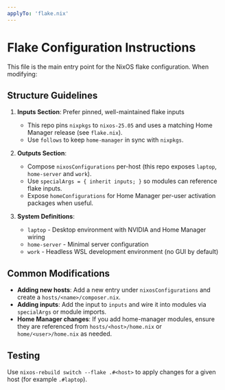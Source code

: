```yaml
---
applyTo: 'flake.nix'
---
```


# Flake Configuration Instructions

This file is the main entry point for the NixOS flake configuration. When modifying:

## Structure Guidelines

1. **Inputs Section**: Prefer pinned, well-maintained flake inputs
   - This repo pins `nixpkgs` to `nixos-25.05` and uses a matching Home Manager release (see `flake.nix`).
   - Use `follows` to keep `home-manager` in sync with `nixpkgs`.

2. **Outputs Section**: 
   - Compose `nixosConfigurations` per-host (this repo exposes `laptop`, `home-server` and `work`).
   - Use `specialArgs = { inherit inputs; }` so modules can reference flake inputs.
   - Expose `homeConfigurations` for Home Manager per-user activation packages when useful.

3. **System Definitions**:
   - `laptop` - Desktop environment with NVIDIA and Home Manager wiring
   - `home-server` - Minimal server configuration
   - `work` - Headless WSL development environment (no GUI by default)

## Common Modifications

- **Adding new hosts**: Add a new entry under `nixosConfigurations` and create a `hosts/<name>/composer.nix`.
- **Adding inputs**: Add the input to `inputs` and wire it into modules via `specialArgs` or module imports.
- **Home Manager changes**: If you add home-manager modules, ensure they are referenced from `hosts/<host>/home.nix` or `home/<user>/home.nix` as needed.

## Testing

Use `nixos-rebuild switch --flake .#<host>` to apply changes for a given host (for example `.#laptop`).
```